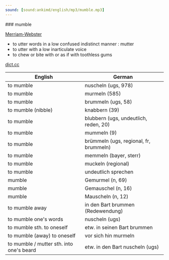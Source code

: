 ```yaml
---
sound: [sound:ankimd/english/mp3/mumble.mp3]
---
```


\### mumble

[Merriam-Webster](https://www.merriam-webster.com/dictionary/mumble)

- to utter words in a low confused indistinct manner : mutter
- to utter with a low inarticulate voice
- to chew or bite with or as if with toothless gums

[dict.cc](https://www.dict.cc/mumble)

| English        | German       |
| -------------- | ------------ |
| to mumble | nuscheln (ugs, 978) |
| to mumble | murmeln (585) |
| to mumble | brummeln (ugs, 58) |
| to mumble (nibble) | knabbern (39) |
| to mumble | blubbern (ugs, undeutlich, reden, 20) |
| to mumble | mummeln (9) |
| to mumble | brümmeln (ugs, regional, fr, brummeln) |
| to mumble | memmeln (bayer, sterr) |
| to mumble | muckeln (regional) |
| to mumble | undeutlich sprechen |
| mumble | Gemurmel (n, 69) |
| mumble | Gemauschel (n, 16) |
| mumble | Mauscheln (n, 12) |
| to mumble away | in den Bart brummen (Redewendung) |
| to mumble one's words | nuscheln (ugs) |
| to mumble sth. to oneself | etw. in seinen Bart brummen |
| to mumble (away) to oneself | vor sich hin murmeln |
| to mumble / mutter sth. into one's beard | etw. in den Bart nuscheln (ugs) |
